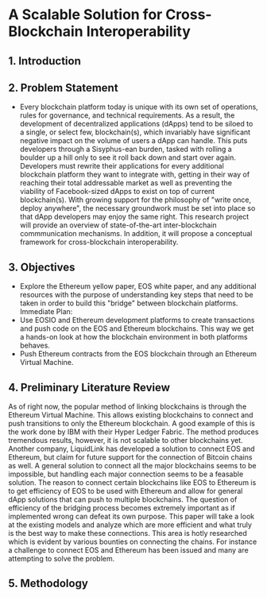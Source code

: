 # A Scalable Solution for Cross-Blockchain Interoperability

## 1. Introduction


## 2. Problem Statement
- Every blockchain platform today is unique with its own set of operations, rules for governance, and technical requirements. As a result, the development of decentralized applications (dApps) tend to be siloed to a single, or select few, blockchain(s), which invariably have significant negative impact on the volume of users a dApp can handle. This puts developers through a Sisyphus-ean burden, tasked with rolling a boulder up a hill only to see it roll back down and start over again. Developers must rewrite their applications for every additional blockchain platform they want to integrate with, getting in their way of reaching their total addressable market as well as preventing the viability of Facebook-sized dApps to exist on top of current blockchain(s). With growing support for the philosophy of "write once, deploy anywhere", the necessary groundwork must be set into place so that dApp developers may enjoy the same right. This research project will provide an overview of state-of-the-art inter-blockchain commmunication mechanisms. In addition, it will propose a conceptual framework for cross-blockchain interoperability.

## 3. Objectives
-	Explore the Ethereum yellow paper, EOS white paper, and any additional resources with the purpose of understanding key steps that need to be taken in order to build this "bridge" between blockchain platforms.
Immediate Plan:
- Use EOSIO and Ethereum development platforms to create transactions and push code on the EOS and Ethereum blockchains. This way we get a hands-on look at how the blockchain environment in both platforms behaves.
- Push Ethereum contracts from the EOS blockchain through an Ethereum Virtual Machine.

## 4. Preliminary Literature Review

As of right now, the popular method of linking blockchains is through the Ethereum Virtual Machine. This allows existing blockchains to connect and push transitions to only the Ethereum blockchain. A good example of this is the work done by IBM with their Hyper Ledger Fabric. The method produces tremendous results, however, it is not scalable to other blockchains yet. Another company, LiquidLink has developed a solution to connect EOS and Ethereum, but claim for future support for the connection of Bitcoin chains as well. A general solution to connect all the major blockchains seems to be impossible, but handling each major connection seems to be a feasable solution. The reason to connect certain blockchains like EOS to Ethereum is to get efficiency of EOS to be used with Ethereum and allow for general dApp solutions that can push to multiple blockchains. The question of efficiency of the bridging process becomes extremely important as if implemented wrong can defeat its own purpose. This paper will take a look at the existing models and analyze which are more efficient and what truly is the best way to make these connections. This area is hotly researched which is evident by various bounties on connecting the chains. For instance a challenge to connect EOS and Ethereum has been issued and many are attempting to solve the problem.

## 5. Methodology

